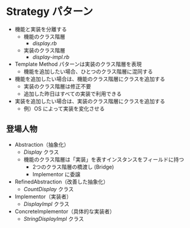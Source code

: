 # Strategy パターン

* 機能と実装を分離する
    * 機能のクラス階層
        * *display.rb*
    * 実装のクラス階層
        * *display-impl.rb*
* Template Method パターンは実装のクラス階層を表現
    * 機能を追加したい場合、ひとつのクラス階層に混同する
* 機能を追加したい場合は、機能のクラス階層にクラスを追加する
    * 実装のクラス階層は修正不要
    * 追加した昨日はすべての実装で利用できる
* 実装を追加したい場合は、実装のクラス階層にクラスを追加する
    * 例）OS によって実装を変化させる

## 登場人物
* Abstraction（抽象化）
    * *Display* クラス
    * 機能のクラス階層は「実装」を表すインスタンスをフィールドに持つ
        * 2つのクラス階層の橋渡し (Bridge)
        * Implementor に委譲
* RefinedAbstraction（改善した抽象化）
    * *CountDisplay* クラス
* Implementor（実装者）
    * *DisplayImpl* クラス
* ConcreteImplementor（具体的な実装者）
    * *StringDisplayImpl* クラス
